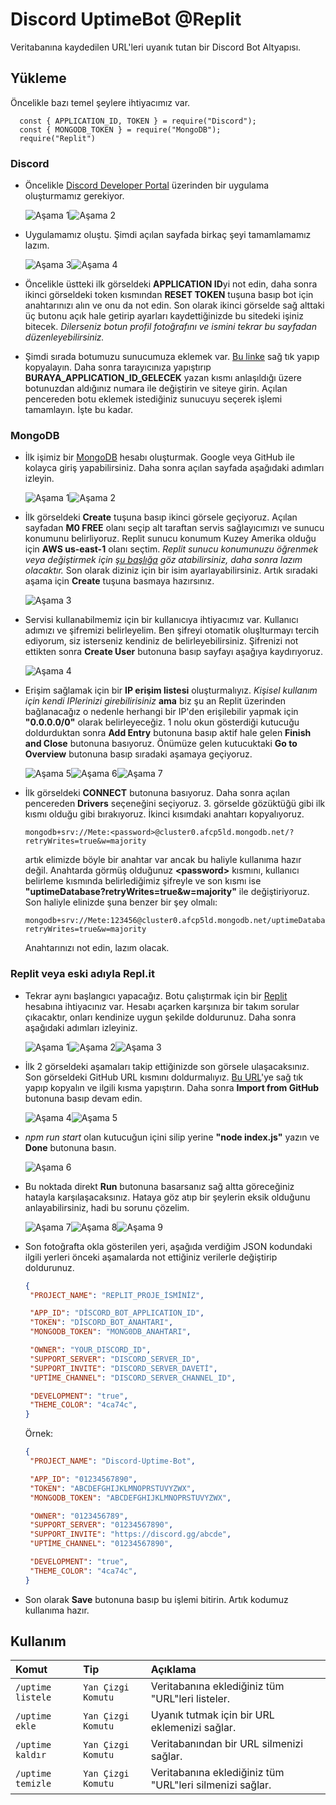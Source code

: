 # Discord UptimeBot @Replit

Veritabanına kaydedilen URL'leri uyanık tutan bir Discord Bot Altyapısı.

## Yükleme

Öncelikle bazı temel şeylere ihtiyacımız var.

```JS
  const { APPLICATION_ID, TOKEN } = require("Discord");
  const { MONGODB_TOKEN } = require("MongoDB");
  require("Replit")
```

### Discord

- Öncelikle [Discord Developer Portal](https://discord.com/developers/applications) üzerinden bir uygulama oluşturmamız gerekiyor.  

  ![Aşama 1](https://media.discordapp.net/attachments/851228914848366602/1156758069678706798/discord_1.png?ex=65162267&is=6514d0e7&hm=fb7128d1b6bc94ba0b35946aebbd95ee54e15017189b1de43aec9f9017c782a7&=&width=1292&height=671)![Aşama 2](https://media.discordapp.net/attachments/851228914848366602/1156758070005870614/discord_2.png?ex=65162267&is=6514d0e7&hm=fa3204d32c5c5fa3885329111eb5c1b2c1374cc663cc1f7369ac669eba62fc5e&=&width=1292&height=671)
- Uygulamamız oluştu. Şimdi açılan sayfada birkaç şeyi tamamlamamız lazım.

  ![Aşama 3](https://media.discordapp.net/attachments/851228914848366602/1156766945736130623/discord_3.png?ex=65162aab&is=6514d92b&hm=2275e8565527bddef05ab30d1642c3ab0d6ca069561c2f65788e65f990a5e760&=&width=1295&height=671)![Aşama 4](https://media.discordapp.net/attachments/851228914848366602/1156766946163961926/discord_4.png?ex=65162aab&is=6514d92b&hm=6f9e7c8d8cd8de54cce3e8ca1304b25c83b4744df13e19bd3906e2552f7df2aa&=&width=1292&height=671)
- Öncelikle üstteki ilk görseldeki **APPLICATION ID**yi not edin, daha sonra ikinci görseldeki token kısmından **RESET TOKEN** tuşuna basıp bot için anahtarınızı alın ve onu da not edin. Son olarak ikinci görselde sağ alttaki üç butonu açık hale getirip ayarları kaydettiğinizde bu sitedeki işiniz bitecek. *Dilerseniz botun profil fotoğrafını ve ismini tekrar bu sayfadan düzenleyebilirsiniz.*
- Şimdi sırada botumuzu sunucumuza eklemek var. [Bu linke](https://discord.com/oauth2/authorize?client_id=BURAYA_APPLICATION_ID_GELECEK&scope=bot&permissions=8) sağ tık yapıp kopyalayın. Daha sonra tarayıcınıza yapıştırıp **BURAYA_APPLICATION_ID_GELECEK** yazan kısmı anlaşıldığı üzere botunuzdan aldığınız numara ile değiştirin ve siteye girin. Açılan pencereden botu eklemek istediğiniz sunucuyu seçerek işlemi tamamlayın. İşte bu kadar.

### MongoDB

- İlk işimiz bir [MongoDB](https://account.mongodb.com/account/register) hesabı oluşturmak. Google veya GitHub ile kolayca giriş yapabilirsiniz. Daha sonra açılan sayfada aşağıdaki adımları izleyin. 

  ![Aşama 1](https://media.discordapp.net/attachments/851228914848366602/1156926480102735943/mongo_1.png?ex=6516bf3f&is=65156dbf&hm=326d0387d4ffdc08f2e4bc7ba79df6bd12b13a898866d19b7b21ca77ba52536e&=&width=1292&height=671)![Aşama 2](https://media.discordapp.net/attachments/851228914848366602/1156926480413102080/mongo_2.png?ex=6516bf3f&is=65156dbf&hm=c541673edb8ad8ca5d3b35c403f2c92fad41c973528329ef7857106fdbb48d67&=&width=1292&height=671)
- İlk görseldeki **Create** tuşuna basıp ikinci görsele geçiyoruz. Açılan sayfadan **M0 FREE** olanı seçip alt taraftan servis sağlayıcımızı ve sunucu konumunu belirliyoruz. Replit sunucu konumum Kuzey Amerika olduğu için **AWS us-east-1** olanı seçtim. *Replit sunucu konumunuzu öğrenmek veya değiştirmek için [şu başlığa](https://ask.replit.com/t/how-can-i-switch-the-location-of-my-replit-server/18645) göz atabilirsiniz, daha sonra lazım olacaktır.* Son olarak diziniz için bir isim ayarlayabilirsiniz. Artık sıradaki aşama için **Create** tuşuna basmaya hazırsınız.
  
  ![Aşama 3](https://media.discordapp.net/attachments/851228914848366602/1156936658625765438/mongo_3.png?ex=6516c8ba&is=6515773a&hm=06eb2c187bf2bb59ed3337441d0f5cead01c8e92550c0163465d95a8b6704489&=&width=1292&height=671)
- Servisi kullanabilmemiz için bir kullanıcıya ihtiyacımız var. Kullanıcı adımızı ve şifremizi belirleyelim. Ben şifreyi otomatik oluşlturmayı tercih ediyorum, siz isterseniz kendiniz de belirleyebilirsiniz. Şifrenizi not ettikten sonra **Create User** butonuna basıp sayfayı aşağıya kaydırıyoruz.

  ![Aşama 4](https://media.discordapp.net/attachments/851228914848366602/1156936658915184670/mongo_4.png?ex=6516c8ba&is=6515773a&hm=df12a5f1de957ba94f747de14ae48da097a3b29cb23d76bbec8d8c5006ae476d&=&width=1292&height=671)
- Erişim sağlamak için bir **IP erişim listesi** oluşturmalıyız. *Kişisel kullanım için kendi IPlerinizi girebilirisiniz* **ama** biz şu an Replit üzerinden bağlanacağız o nedenle herhangi bir IP'den erişilebilir yapmak için **"0.0.0.0/0"** olarak belirleyeceğiz. 1 nolu okun gösterdiği kutucuğu doldurduktan sonra **Add Entry** butonuna basıp aktif hale gelen **Finish and Close** butonuna basıyoruz. Önümüze gelen kutucuktaki **Go to Overview** butonuna basıp sıradaki aşamaya geçiyoruz.
 
  ![Aşama 5](https://media.discordapp.net/attachments/851228914848366602/1156946262097133650/mongo_5.png?ex=6516d1ab&is=6515802b&hm=a527730207360342efb3beea3e59b60f1a401585dee0f7e50521e60410966132&=&width=1292&height=671)![Aşama 6](https://media.discordapp.net/attachments/851228914848366602/1156946262344601620/mongo_6.png?ex=6516d1ab&is=6515802b&hm=fb14a7b4971766e95368d0ba87f808674be78ce8e6222217c292de30c320b292&=&width=1292&height=671)![Aşama 7](https://media.discordapp.net/attachments/851228914848366602/1156947802576916510/mongo_7.png?ex=6516d31b&is=6515819b&hm=8925c90a0c0a86cba3eb1a6910eae274edd02924449d3d1511251eb1bbfddfa8&=&width=1292&height=671)
- İlk görseldeki **CONNECT** butonuna basıyoruz. Daha sonra açılan pencereden **Drivers** seçeneğini seçiyoruz. 3. görselde gözüktüğü gibi ilk kısmı olduğu gibi bırakıyoruz. İkinci kısımdaki anahtarı kopyalıyoruz.
  ```
  mongodb+srv://Mete:<password>@cluster0.afcp5ld.mongodb.net/?retryWrites=true&w=majority
  ```
  artık elimizde böyle bir anahtar var ancak bu haliyle kullanıma hazır değil. Anahtarda görmüş olduğunuz **\<password\>** kısmını, kullanıcı belirleme kısmında belirlediğimiz şifreyle ve son kısmı ise **"uptimeDatabase?retryWrites=true&w=majority"** ile değiştiriyoruz. Son haliyle elinizde şuna benzer bir şey olmalı:
  ```
  mongodb+srv://Mete:123456@cluster0.afcp5ld.mongodb.net/uptimeDatabase?retryWrites=true&w=majority
  ```
  Anahtarınızı not edin, lazım olacak.

### Replit veya eski adıyla Repl.it

- Tekrar aynı başlangıcı yapacağız. Botu çalıştırmak için bir [Replit](https://replit.com/signup) hesabına ihtiyacınız var. Hesabı açarken karşınıza bir takım sorular çıkacaktır, onları kendinize uygun şekilde doldurunuz. Daha sonra aşağıdaki adımları izleyiniz.

  ![Aşama 1](https://media.discordapp.net/attachments/851228914848366602/1157084001119510640/replit_1.png?ex=651751f3&is=65160073&hm=eec3fe449ee728c891a90dd7cc03433717f025763b010e4a203d99cb5aaffa1b&=&width=945&height=468)![Aşama 2](https://media.discordapp.net/attachments/851228914848366602/1157084001987739679/replit_2.png?ex=651751f3&is=65160073&hm=9ec4d344bb705e27ca5fdc0aa1c852c39c1204ddf8f124f51891b10dd5c6dcd7&=&width=945&height=468)![Aşama 3](https://media.discordapp.net/attachments/851228914848366602/1157084001400537159/replit_3.png?ex=651751f3&is=65160073&hm=c8d427083255a52923c6143d14dabb4774ba4943ecdded4a961ae62f288ab2de&=&width=945&height=468)
- İlk 2 görseldeki aşamaları takip ettiğinizde son görsele ulaşacaksınız. Son görseldeki GitHub URL kısmını doldurmalıyız. [Bu URL](https://github.com/metehansenyer/Discord-Uptime-Bot.git)'ye sağ tık yapıp kopyalın ve ilgili kısma yapıştırın. Daha sonra **Import from GitHub** butonuna basıp devam edin.
  
  ![Aşama 4](https://media.discordapp.net/attachments/851228914848366602/1157084002260373504/replit_4.png?ex=651751f3&is=65160073&hm=9c5633125d92b43241d2c9ed364f5fe4f7444965d8fa4c8deabb404e6112ad1a&=&width=945&height=468)![Aşama 5](https://media.discordapp.net/attachments/851228914848366602/1157084001685741608/replit_5.png?ex=651751f3&is=65160073&hm=500b10baedcf69a533ebe976e419e19ba1bba55286306cead33495349e6b159c&=&width=945&height=468)
- *npm run start* olan kutucuğun içini silip yerine **"node index.js"** yazın ve **Done** butonuna basın.

  ![Aşama 6](https://media.discordapp.net/attachments/851228914848366602/1157084002629468210/replit_6.png?ex=651751f3&is=65160073&hm=2538aad32f8ac9b5938b3f6dd2058455d2fb2f5597ecb31ab237e78eefc4fa00&=&width=945&height=468)
- Bu noktada direkt **Run** butonuna basarsanız sağ altta göreceğiniz hatayla karşılaşacaksınız. Hataya göz atıp bir şeylerin eksik olduğunu anlayabilirsiniz, hadi bu sorunu çözelim.

  ![Aşama 7](https://media.discordapp.net/attachments/851228914848366602/1157094787019718778/replit_7.png?ex=65175bff&is=65160a7f&hm=774f964285b4b165fbdbb3cee179de6dc802ab7645b9a145178a220c0dab41dd&=&width=945&height=468)![Aşama 8](https://media.discordapp.net/attachments/851228914848366602/1157094787330101290/replit_8.png?ex=65175bff&is=65160a7f&hm=9a507f47581ff46e854b71299386e709c4567f238fd829ae9494907d21ab08bd&=&width=945&height=468)![Aşama 9](https://media.discordapp.net/attachments/851228914848366602/1157096279294361621/replit_9.png?ex=65175d62&is=65160be2&hm=5a2df6dfec7a703a6bef9ae70040948651ee96eb54ff1760674e4f45b5550984&=&width=945&height=468)
- Son fotoğrafta okla gösterilen yeri, aşağıda verdiğim JSON kodundaki ilgili yerleri önceki aşamalarda not ettiğiniz verilerle değiştirip doldurunuz.
  ```JSON
  {
   "PROJECT_NAME": "REPLIT_PROJE_İSMİNİZ",
  
   "APP_ID": "DİSCORD_BOT_APPLICATION_ID",
   "TOKEN": "DİSCORD_BOT_ANAHTARI",
   "MONGODB_TOKEN": "MONG0DB_ANAHTARI",

   "OWNER": "YOUR_DISCORD_ID",
   "SUPPORT_SERVER": "DISCORD_SERVER_ID",
   "SUPPORT_INVITE": "DISCORD_SERVER_DAVETİ",
   "UPTİME_CHANNEL": "DISCORD_SERVER_CHANNEL_ID",

   "DEVELOPMENT": "true",
   "THEME_COLOR": "4ca74c",
  }
  ```
  Örnek:
  ```JSON
  {
   "PROJECT_NAME": "Discord-Uptime-Bot",
  
   "APP_ID": "01234567890",
   "TOKEN": "ABCDEFGHIJKLMNOPRSTUVYZWX",
   "MONGODB_TOKEN": "ABCDEFGHIJKLMNOPRSTUVYZWX",

   "OWNER": "0123456789",
   "SUPPORT_SERVER": "01234567890",
   "SUPPORT_INVITE": "https://discord.gg/abcde",
   "UPTİME_CHANNEL": "01234567890",

   "DEVELOPMENT": "true",
   "THEME_COLOR": "4ca74c",
  }
  ```
-  Son olarak **Save** butonuna basıp bu işlemi bitirin. Artık kodumuz kullanıma hazır.
 
## Kullanım

| Komut | Tip     | Açıklama                |
| :-------- | :------- | :------------------------- |
| `/uptime listele` | `Yan Çizgi Komutu` | Veritabanına eklediğiniz tüm "URL"leri listeler. |
| `/uptime ekle` | `Yan Çizgi Komutu` | Uyanık tutmak için bir URL eklemenizi sağlar. |
| `/uptime kaldır` | `Yan Çizgi Komutu` | Veritabanından bir URL silmenizi sağlar. |
| `/uptime temizle` | `Yan Çizgi Komutu` | Veritabanına eklediğiniz tüm "URL"leri silmenizi sağlar. |
